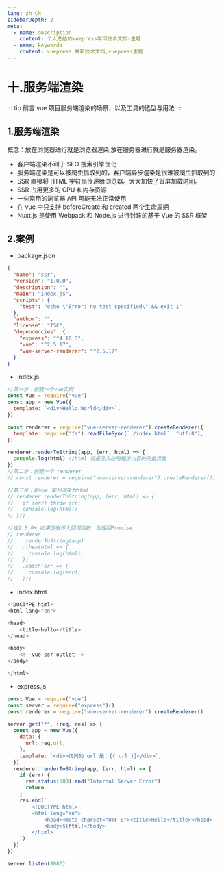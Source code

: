 ```yaml
---
lang: zh-CN
sidebarDepth: 2
meta:
  - name: description
    content: 个人总结的vuepress学习技术文档-主题
  - name: keywords
    content: vuepress,最新技术文档,vuepress主题
---
```


# 十.服务端渲染

::: tip 前言
vue 项目服务端渲染的场景，以及工具的选型与用法
:::

## 1.服务端渲染

概念：放在浏览器进行就是浏览器渲染,放在服务器进行就是服务器渲染。

- 客户端渲染不利于 SEO 搜索引擎优化
- 服务端渲染是可以被爬虫抓取到的，客户端异步渲染是很难被爬虫抓取到的
- SSR 直接将 HTML 字符串传递给浏览器。大大加快了首屏加载时间。
- SSR 占用更多的 CPU 和内存资源
- 一些常用的浏览器 API 可能无法正常使用
- 在 vue 中只支持 beforeCreate 和 created 两个生命周期
- Nuxt.js 是使用 Webpack 和 Node.js 进行封装的基于 Vue 的 SSR 框架

## 2.案例

- package.json

```json
{
  "name": "ssr",
  "version": "1.0.0",
  "description": "",
  "main": "index.js",
  "scripts": {
    "test": "echo \"Error: no test specified\" && exit 1"
  },
  "author": "",
  "license": "ISC",
  "dependencies": {
    "express": "^4.16.3",
    "vue": "^2.5.17",
    "vue-server-renderer": "^2.5.17"
  }
}
```

- index.js

```js
//第一步：创建一个vue实列
const Vue = require("vue")
const app = new Vue({
  template: `<div>Hello World</div>`,
})

const renderer = require("vue-server-renderer").createRenderer({
  template: require("fs").readFileSync(`./index.html`, "utf-8"),
})

renderer.renderToString(app, (err, html) => {
  console.log(html) //html 将是注入应用程序内容的完整页面
})
//第二步：创建一个 renderer
// const renderer = require("vue-server-renderer").createRenderer();

//第三步：将vue 实列渲染为html
// renderer.renderToString(app, (err, html) => {
//   if (err) throw err;
//   console.log(html);
// });

//在2.5.0+ 如果没有传入回调函数，则返回Promise
// renderer
//   .renderToString(app)
//   .then(html => {
//     console.log(html);
//   })
//   .catch(err => {
//     console.log(err);
//   });
```

- index.html

```js
<!DOCTYPE html>
<html lang="en">

<head>
    <title>hello</title>
</head>

<body>
    <!--vue-ssr-outlet-->
</body>

</html>
```

- express.js

```js
const Vue = require("vue")
const server = require("express")()
const renderer = require("vue-server-renderer").createRenderer()

server.get("*", (req, res) => {
  const app = new Vue({
    data: {
      url: req.url,
    },
    template: `<div>访问的 url 是：{{ url }}</div>`,
  })
  renderer.renderToString(app, (err, html) => {
    if (err) {
      res.status(500).end("Internal Server Error")
      return
    }
    res.end(`
        <!DOCTYPE html>
        <html lang="en">
            <head><meta charset="UTF-8"><title>Hello</title></head>
            <body>${html}</body>
        </html>
    `)
  })
})

server.listen(8080)
```
